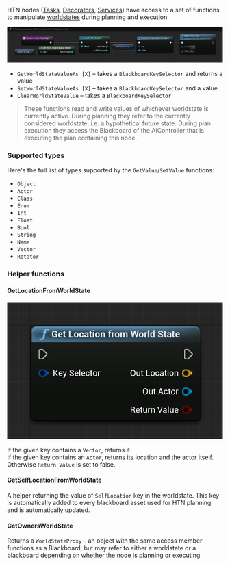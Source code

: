 
HTN nodes ([Tasks](task.md), [Decorators](decorator.md), [Services](service.md)) have access to a set of functions to manipulate [worldstates](planning?id=worldstates) during planning and execution.

![CreatePlanSteps of GrabFirearm](_media/grab_firearm_create_plan_steps.png ':size=1200')

- `GetWorldStateValueAs [X]` – takes a `BlackboardKeySelector` and returns a value
- `SetWorldStateValueAs [X]` – takes a `BlackboardKeySelector` and a value
- `ClearWorldStateValue` – takes a `BlackboardKeySelector`

> These functions read and write values of whichever worldstate is currently active. During planning they refer to the currently considered worldstate, i.e. a hypothetical future state. During plan execution they access the Blackboard of the AIController that is executing the plan containing this node.

### Supported types

Here's the full list of types supported by the `GetValue`/`SetValue` functions:

- `Object`
- `Actor`
- `Class`
- `Enum`
- `Int`
- `Float`
- `Bool`
- `String`
- `Name`
- `Vector`
- `Rotator`

### Helper functions

#### GetLocationFromWorldState

![Get location from worldstate](_media/get_location_from_worldstate.png ':size=300')

If the given key contains a `Vector`, returns it.<br>
If the given key contains an `Actor`, returns its location and the actor itself.<br>
Otherwise `Return Value` is set to false.

#### GetSelfLocationFromWorldState

A helper returning the value of `SelfLocation` key in the worldstate. 
This key is automatically added to every blackboard asset used for HTN planning and is automatically updated.

#### GetOwnersWorldState

Returns a `WorldStateProxy` – an object with the same access member functions as a Blackboard, but may refer to either a worldstate or a blackboard depending on whether the node is planning or executing.

